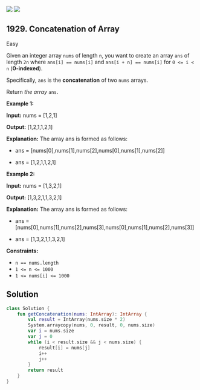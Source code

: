 [![](https://img.shields.io/github/stars/javadev/LeetCode-in-Kotlin?label=Stars&style=flat-square)](https://github.com/javadev/LeetCode-in-Kotlin)
[![](https://img.shields.io/github/forks/javadev/LeetCode-in-Kotlin?label=Fork%20me%20on%20GitHub%20&style=flat-square)](https://github.com/javadev/LeetCode-in-Kotlin/fork)

## 1929\. Concatenation of Array

Easy

Given an integer array `nums` of length `n`, you want to create an array `ans` of length `2n` where `ans[i] == nums[i]` and `ans[i + n] == nums[i]` for `0 <= i < n` (**0-indexed**).

Specifically, `ans` is the **concatenation** of two `nums` arrays.

Return _the array_ `ans`.

**Example 1:**

**Input:** nums = [1,2,1]

**Output:** [1,2,1,1,2,1]

**Explanation:** The array ans is formed as follows: 

- ans = [nums[0],nums[1],nums[2],nums[0],nums[1],nums[2]] 

- ans = [1,2,1,1,2,1]

**Example 2:**

**Input:** nums = [1,3,2,1]

**Output:** [1,3,2,1,1,3,2,1]

**Explanation:** The array ans is formed as follows: 

- ans = [nums[0],nums[1],nums[2],nums[3],nums[0],nums[1],nums[2],nums[3]] 

- ans = [1,3,2,1,1,3,2,1]

**Constraints:**

*   `n == nums.length`
*   `1 <= n <= 1000`
*   `1 <= nums[i] <= 1000`

## Solution

```kotlin
class Solution {
    fun getConcatenation(nums: IntArray): IntArray {
        val result = IntArray(nums.size * 2)
        System.arraycopy(nums, 0, result, 0, nums.size)
        var i = nums.size
        var j = 0
        while (i < result.size && j < nums.size) {
            result[i] = nums[j]
            i++
            j++
        }
        return result
    }
}
```